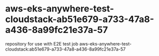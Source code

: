 # aws-eks-anywhere-test-cloudstack-ab51e679-a733-47a8-a436-8a99fc21e37a-57
repository for use with E2E test job aws-eks-anywhere-test-cloudstack:ab51e679-a733-47a8-a436-8a99fc21e37a-57
